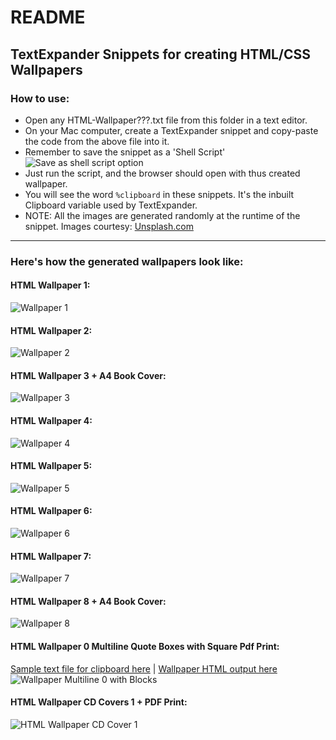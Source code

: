 # README
## TextExpander Snippets for creating HTML/CSS Wallpapers

### How to use:

* Open any HTML-Wallpaper???.txt file from this folder in a text editor.
* On your Mac computer, create a TextExpander snippet and copy-paste the code from the above file into it.
* Remember to save the snippet as a 'Shell Script'  
![Save as shell script option](./showcase-images/screenshot-shell-script-howto.jpg)
* Just run the script, and the browser should open with thus created wallpaper.
* You will see the word `%clipboard` in these snippets. It's the inbuilt Clipboard variable used by TextExpander.
* NOTE: All the images are generated randomly at the runtime of the snippet. Images courtesy: [Unsplash.com](https://unsplash.com/?grid=multi)

----------

### Here's how the generated wallpapers look like:

#### HTML Wallpaper 1:
![Wallpaper 1](./showcase-images/screenshot-wallpaper-1.jpg)

#### HTML Wallpaper 2:
![Wallpaper 2](./showcase-images/screenshot-wallpaper-2.jpg)

#### HTML Wallpaper 3 + A4 Book Cover:
![Wallpaper 3](./showcase-images/screenshot-wallpaper-3.jpg)

#### HTML Wallpaper 4:
![Wallpaper 4](./showcase-images/screenshot-wallpaper-4.jpg)

#### HTML Wallpaper 5:
![Wallpaper 5](./showcase-images/screenshot-wallpaper-5.jpg)

#### HTML Wallpaper 6:
![Wallpaper 6](./showcase-images/screenshot-wallpaper-6.jpg)

#### HTML Wallpaper 7:
![Wallpaper 7](./showcase-images/screenshot-wallpaper-7.jpg)

#### HTML Wallpaper 8 + A4 Book Cover:
![Wallpaper 8](./showcase-images/screenshot-wallpaper-8.jpg)

#### HTML Wallpaper 0 Multiline Quote Boxes with Square Pdf Print:   
[Sample text file for clipboard here](sample-and-output-files/sample-quotes-text-for-multiline-wallpaper0.txt) | [Wallpaper HTML output here](sample-and-output-files/quotes_TMP-wallpaper-wm0.html)
![Wallpaper Multiline 0 with Blocks](./showcase-images/screenshot-wallpaper-multiline-0.jpg)

#### HTML Wallpaper CD Covers 1 + PDF Print:
![HTML Wallpaper CD Cover 1](./showcase-images/screenshot-wallpaper-wcd1.jpg)
